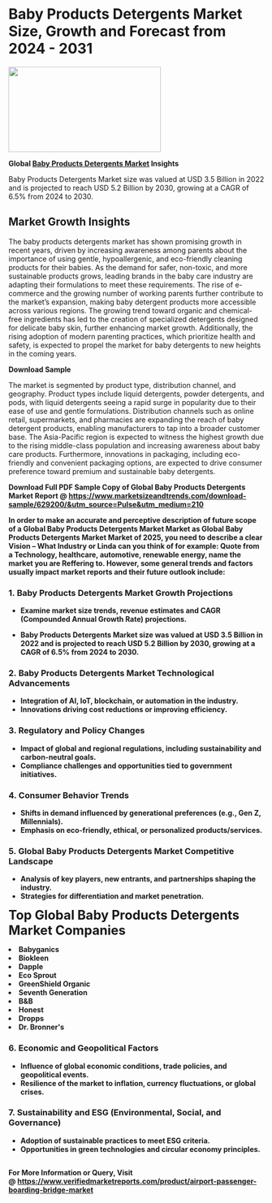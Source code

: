 <H1>Baby Products Detergents Market Size, Growth and Forecast from 2024 - 2031</H1><img class="aligncenter size-medium wp-image-584254" src="https://thirdeyenews.in/wp-content/uploads/2024/09/Global-Market-Research-300x168.jpeg" alt="" width="300" height="168" /><p><strong>Global&nbsp;<a href="https://www.marketsizeandtrends.com/download-sample/629200/&amp;utm_source=Pulse&amp;utm_medium=210">Baby Products Detergents Market</a> Insights</strong></p><p>Baby Products Detergents Market size was valued at USD 3.5 Billion in 2022 and is projected to reach USD 5.2 Billion by 2030, growing at a CAGR of 6.5% from 2024 to 2030.</p><p><h2>Market Growth Insights</h2> <p>The baby products detergents market has shown promising growth in recent years, driven by increasing awareness among parents about the importance of using gentle, hypoallergenic, and eco-friendly cleaning products for their babies. As the demand for safer, non-toxic, and more sustainable products grows, leading brands in the baby care industry are adapting their formulations to meet these requirements. The rise of e-commerce and the growing number of working parents further contribute to the market’s expansion, making baby detergent products more accessible across various regions. The growing trend toward organic and chemical-free ingredients has led to the creation of specialized detergents designed for delicate baby skin, further enhancing market growth. Additionally, the rising adoption of modern parenting practices, which prioritize health and safety, is expected to propel the market for baby detergents to new heights in the coming years.</p> <p><strong>Download Sample</strong></p> <p>The market is segmented by product type, distribution channel, and geography. Product types include liquid detergents, powder detergents, and pods, with liquid detergents seeing a rapid surge in popularity due to their ease of use and gentle formulations. Distribution channels such as online retail, supermarkets, and pharmacies are expanding the reach of baby detergent products, enabling manufacturers to tap into a broader customer base. The Asia-Pacific region is expected to witness the highest growth due to the rising middle-class population and increasing awareness about baby care products. Furthermore, innovations in packaging, including eco-friendly and convenient packaging options, are expected to drive consumer preference toward premium and sustainable baby detergents. <p><strong></p><p><span class=""><strong>Download Full PDF Sample Copy of Global Baby Products Detergents Market Report</strong> @ <a href="https://www.marketsizeandtrends.com/download-sample/629200/&amp;utm_source=Pulse&amp;utm_medium=210" target="_blank">https://www.marketsizeandtrends.com/download-sample/629200/&amp;utm_source=Pulse&amp;utm_medium=210</a></span></p><p>In order to make an accurate and perceptive description of future scope of a Global&nbsp;Baby Products Detergents Market Market as Global&nbsp;Baby Products Detergents Market Market of 2025, you need to describe a clear Vision &ndash; What Industry or Linda can you think of for example: Quote from a Technology, healthcare, automotive, renewable energy, name the market you are Reffering to. However, some general trends and factors usually impact market reports and their future outlook include:</p><h3>1.&nbsp;<strong>Baby Products Detergents Market Growth Projections</strong></h3><ul><li>Examine market size trends, revenue estimates and CAGR (Compounded Annual Growth Rate) projections.</li><li><p>Baby Products Detergents Market size was valued at USD 3.5 Billion in 2022 and is projected to reach USD 5.2 Billion by 2030, growing at a CAGR of 6.5% from 2024 to 2030.</p></li></ul><h3>2.&nbsp;<strong>Baby Products Detergents Market Technological Advancements</strong></h3><ul><li>Integration of AI, IoT, blockchain, or automation in the industry.</li><li>Innovations driving cost reductions or improving efficiency.</li></ul><h3>3.&nbsp;<strong>Regulatory and Policy Changes</strong></h3><ul><li>Impact of global and regional regulations, including sustainability and carbon-neutral goals.</li><li>Compliance challenges and opportunities tied to government initiatives.</li></ul><h3>4.&nbsp;<strong>Consumer Behavior Trends</strong></h3><ul><li>Shifts in demand influenced by generational preferences (e.g., Gen Z, Millennials).</li><li>Emphasis on eco-friendly, ethical, or personalized products/services.</li></ul><h3>5.&nbsp;<strong>Global Baby Products Detergents Market Competitive Landscape</strong></h3><ul><li>Analysis of key players, new entrants, and partnerships shaping the industry.</li><li>Strategies for differentiation and market penetration.</li></ul><p data-pm-slice="1 1 []"><span style="color: inherit; font-family: inherit; font-size: 25px;">Top Global Baby Products Detergents Market Companies</span></p><div class="" data-test-id=""><p><li>Babyganics</li><li> Biokleen</li><li> Dapple</li><li> Eco Sprout</li><li> GreenShield Organic</li><li> Seventh Generation</li><li> B&B</li><li> Honest</li><li> Dropps</li><li> Dr. Bronner's</li></p></div><h3>6.&nbsp;<strong>Economic and Geopolitical Factors</strong></h3><ul><li>Influence of global economic conditions, trade policies, and geopolitical events.</li><li>Resilience of the market to inflation, currency fluctuations, or global crises.</li></ul><h3>7.&nbsp;<strong>Sustainability and ESG (Environmental, Social, and Governance)</strong></h3><ul><li>Adoption of sustainable practices to meet ESG criteria.</li><li>Opportunities in green technologies and circular economy principles.</li></ul><h2><strong style="font-size: 14px;">For More Information or Query, Visit @&nbsp;</strong><a style="background-color: #ffffff; font-size: 14px;" href="https://www.marketsizeandtrends.com/report/baby-products-detergents-market/" target="_blank">https://www.verifiedmarketreports.com/product/airport-passenger-boarding-bridge-market</a></h2>
